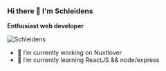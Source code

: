 ### Hi there 👋 I'm Schleidens


**Enthusiast web developer** 


  <img align="center" alt="Schleidens" src="https://cdn.dribbble.com/users/1059583/screenshots/4171367/coding-freak.gif" />

- 🔭 I’m currently working on Nuxtlover
- 🌱 I’m currently learning ReactJS && node/express

